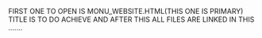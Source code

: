 FIRST ONE TO OPEN IS MONU_WEBSITE.HTML(THIS ONE IS PRIMARY)
TITLE IS TO DO ACHIEVE
AND AFTER THIS ALL FILES ARE LINKED IN THIS .......
